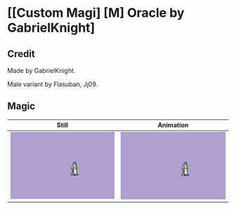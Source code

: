# [\[Custom Magi\] \[M\] Oracle by GabrielKnight]

## Credit

Made by GabrielKnight. 

Male variant by Flasuban, Jj09.
	
## Magic

| Still | Animation |
| :---: | :-------: |
| ![Magic still](./Magic_000.png) | ![Magic animation](./Magic.gif) |
